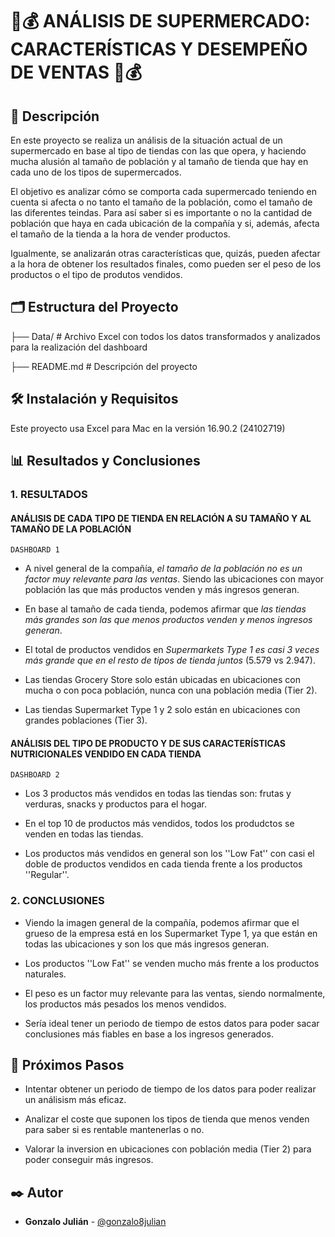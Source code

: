 # 🛒💰 ANÁLISIS DE SUPERMERCADO: CARACTERÍSTICAS Y DESEMPEÑO DE VENTAS 🛒💰

## 📖 Descripción
En este proyecto se realiza un análisis de la situación actual de un supermercado en base al tipo de tiendas con las que opera, y haciendo mucha alusión al tamaño de población y al tamaño de tienda que hay en cada uno de los tipos de supermercados.

El objetivo es analizar cómo se comporta cada supermercado teniendo en cuenta si afecta o no tanto el tamaño de la población, como el tamaño de las diferentes teindas. Para así saber si es importante o no la cantidad de población que haya en cada ubicación de la compañía y si, además, afecta el tamaño de la tienda a la hora de vender productos. 

Igualmente, se analizarán otras características que, quizás, pueden afectar a la hora de obtener los resultados finales, como pueden ser el peso de los productos o el tipo de produtos vendidos.


## 🗂️ Estructura del Proyecto

├── Data/                      # Archivo Excel con todos los datos transformados y analizados para la realización del dashboard

├── README.md            # Descripción del proyecto


## 🛠️ Instalación y Requisitos
Este proyecto usa Excel para Mac en la versión 16.90.2 (24102719)


## 📊 Resultados y Conclusiones
### 1. RESULTADOS

#### ANÁLISIS DE CADA TIPO DE TIENDA EN RELACIÓN A SU TAMAÑO Y AL TAMAÑO DE LA POBLACIÓN
    DASHBOARD 1

- A nivel general de la compañía, *el tamaño de la población no es un factor muy relevante para las ventas*. Siendo las ubicaciones con mayor población las que más productos venden y más ingresos generan.

- En base al tamaño de cada tienda, podemos afirmar que *las tiendas más grandes son las que menos productos venden y menos ingresos generan*.

- El total de productos vendidos en *Supermarkets Type 1 es casi 3 veces más grande que en el resto de tipos de tienda juntos* (5.579 vs 2.947).

- Las tiendas Grocery Store solo están ubicadas en ubicaciones con mucha o con poca población, nunca con una población media (Tier 2).

- Las tiendas Supermarket Type 1 y 2 solo están en ubicaciones con grandes poblaciones (Tier 3).

#### ANÁLISIS DEL TIPO DE PRODUCTO Y DE SUS CARACTERÍSTICAS NUTRICIONALES VENDIDO EN CADA TIENDA 
    DASHBOARD 2

- Los 3 productos más vendidos en todas las tiendas son: frutas y verduras, snacks y productos para el hogar. 

- En el top 10 de productos más vendidos, todos los produdctos se venden en todas las tiendas. 

- Los productos más vendidos en general son los ''Low Fat'' con casi el doble de productos vendidos en cada tienda frente a los productos ''Regular''.

### 2. CONCLUSIONES

- Viendo la imagen general de la compañía, podemos afirmar que el grueso de la empresa está en los Supermarket Type 1, ya que están en todas las ubicaciones y son los que más ingresos generan. 

- Los productos ''Low Fat'' se venden mucho más frente a los productos naturales. 

- El peso es un factor muy relevante para las ventas, siendo normalmente, los productos más pesados los menos vendidos.

- Sería ideal tener un periodo de tiempo de estos datos para poder sacar conclusiones más fiables en base a los ingresos generados.


## 🔄 Próximos Pasos
- Intentar obtener un periodo de tiempo de los datos para poder realizar un análisism más eficaz.

- Analizar el coste que suponen los tipos de tienda que menos venden para saber si es rentable mantenerlas o no. 

- Valorar la inversion en ubicaciones con población media (Tier 2) para poder conseguir más ingresos.

## ✒️ Autor
- **Gonzalo Julián** - [@gonzalo8julian](https://github.com/Gonzalo8julian)
